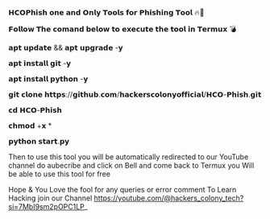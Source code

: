 𝗛𝗖𝗢𝗣𝗵𝗶𝘀𝗵 𝗼𝗻𝗲 𝗮𝗻𝗱 𝗢𝗻𝗹𝘆 𝗧𝗼𝗼𝗹𝘀 𝗳𝗼𝗿 𝗣𝗵𝗶𝘀𝗵𝗶𝗻𝗴 𝗧𝗼𝗼𝗹 🔥🔫 

𝗙𝗼𝗹𝗹𝗼𝘄 𝗧𝗵𝗲 𝗰𝗼𝗺𝗮𝗻𝗱 𝗯𝗲𝗹𝗼𝘄 𝘁𝗼 𝗲𝘅𝗲𝗰𝘂𝘁𝗲 𝘁𝗵𝗲 𝘁𝗼𝗼𝗹 𝗶𝗻 𝗧𝗲𝗿𝗺𝘂𝘅 💣

𝗮𝗽𝘁 𝘂𝗽𝗱𝗮𝘁𝗲 && 𝗮𝗽𝘁 𝘂𝗽𝗴𝗿𝗮𝗱𝗲 -𝘆

𝗮𝗽𝘁 𝗶𝗻𝘀𝘁𝗮𝗹𝗹 𝗴𝗶𝘁 -𝘆

𝗮𝗽𝘁 𝗶𝗻𝘀𝘁𝗮𝗹𝗹 𝗽𝘆𝘁𝗵𝗼𝗻 -𝘆

𝗴𝗶𝘁 𝗰𝗹𝗼𝗻𝗲 𝗵𝘁𝘁𝗽𝘀://𝗴𝗶𝘁𝗵𝘂𝗯.𝗰𝗼𝗺/𝗵𝗮𝗰𝗸𝗲𝗿𝘀𝗰𝗼𝗹𝗼𝗻𝘆𝗼𝗳𝗳𝗶𝗰𝗶𝗮𝗹/𝗛𝗖𝗢-𝗣𝗵𝗶𝘀𝗵.𝗴𝗶𝘁

𝗰𝗱 𝗛𝗖𝗢-𝗣𝗵𝗶𝘀𝗵

𝗰𝗵𝗺𝗼𝗱 +𝘅 *

𝗽𝘆𝘁𝗵𝗼𝗻 𝘀𝘁𝗮𝗿𝘁.𝗽𝘆

Then to use this tool you will be automatically redirected to our YouTube channel do aubecribe and click on Bell and come back to Termux you Will be able to use this tool for free

Hope & You Love the fool for any queries or error comment To Learn Hacking join our Channel https://youtube.com/@hackers_colony_tech?si=7MbI9sm2pOPC1LP_
